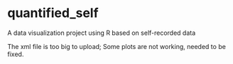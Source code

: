 # quantified_self
A data visualization project using R based on self-recorded data

The xml file is too big to upload;
Some plots are not working, needed to be fixed.
